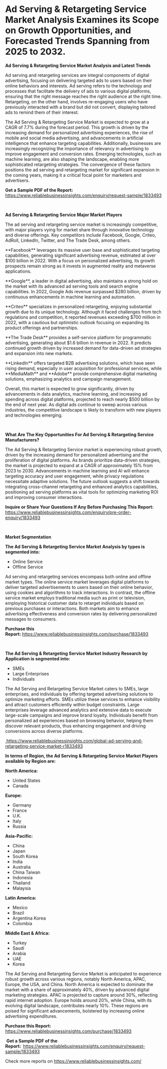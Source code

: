 <p><h1>Ad Serving & Retargeting Service Market Analysis Examines its Scope on Growth Opportunities, and Forecasted Trends Spanning from 2025 to 2032.</h1></p><p><strong>Ad Serving & Retargeting Service Market Analysis and Latest Trends</strong></p>
<p><p>Ad serving and retargeting services are integral components of digital advertising, focusing on delivering targeted ads to users based on their online behaviors and interests. Ad serving refers to the technology and processes that facilitate the delivery of ads to various digital platforms, ensuring that the right message reaches the right audience at the right time. Retargeting, on the other hand, involves re-engaging users who have previously interacted with a brand but did not convert, displaying tailored ads to remind them of their interest.</p><p>The Ad Serving & Retargeting Service Market is expected to grow at a CAGR of 7.7% during the forecast period. This growth is driven by the increasing demand for personalized advertising experiences, the rise of mobile and social media advertising, and advancements in artificial intelligence that enhance targeting capabilities. Additionally, businesses are increasingly recognizing the importance of relevancy in advertising to improve engagement and conversion rates. Emerging technologies, such as machine learning, are also shaping the landscape, enabling more sophisticated retargeting strategies. The convergence of these factors positions the ad serving and retargeting market for significant expansion in the coming years, making it a critical focal point for marketers and advertisers.</p></p>
<p><strong>Get a Sample PDF of the Report:&nbsp;</strong> <a href="https://www.reliablebusinessinsights.com/enquiry/request-sample/1833493?utm_campaign=2246&utm_medium=2&utm_source=Github&utm_content=ia&utm_term=26032025&utm_id=ad-serving-retargeting-service">https://www.reliablebusinessinsights.com/enquiry/request-sample/1833493</a></p>
<p>&nbsp;</p>
<p><strong>Ad Serving & Retargeting Service Major Market Players</strong></p>
<p><p>The ad serving and retargeting service market is increasingly competitive, with major players vying for market share through innovative technology and diverse offerings. Key competitors include Facebook, Google, Criteo, AdRoll, LinkedIn, Twitter, and The Trade Desk, among others.</p><p>**Facebook** leverages its massive user base and sophisticated targeting capabilities, generating significant advertising revenue, estimated at over $100 billion in 2022. With a focus on personalized advertising, its growth prospects remain strong as it invests in augmented reality and metaverse applications.</p><p>**Google**, a leader in digital advertising, also maintains a strong hold on the market with its advanced ad serving tools and search engine capabilities. In 2022, Google Ads revenue surpassed $280 billion, driven by continuous enhancements in machine learning and automation.</p><p>**Criteo** specializes in personalized retargeting, enjoying substantial growth due to its unique technology. Although it faced challenges from tech regulations and competition, it reported revenues exceeding $700 million in 2022, with a cautious but optimistic outlook focusing on expanding its product offerings and partnerships.</p><p>**The Trade Desk** provides a self-service platform for programmatic advertising, generating about $1.6 billion in revenue in 2022. It predicts continued growth driven by increased demand for data-driven ad strategies and expansion into new markets.</p><p>**LinkedIn** offers targeted B2B advertising solutions, which have seen rising demand, especially in user acquisition for professional services, while **MediaMath** and **Adobe** provide comprehensive digital marketing solutions, emphasizing analytics and campaign management.</p><p>Overall, this market is expected to grow significantly, driven by advancements in data analytics, machine learning, and increasing ad spending across digital platforms, projected to reach nearly $500 billion by the end of next year. As digital ads continue to sweep across various industries, the competitive landscape is likely to transform with new players and technologies emerging.</p></p>
<p>&nbsp;</p>
<p><strong>What Are The Key Opportunities For Ad Serving & Retargeting Service Manufacturers?</strong></p>
<p><p>The Ad Serving & Retargeting Service market is experiencing robust growth, driven by the increasing demand for personalized advertising and the proliferation of digital platforms. As brands prioritize data-driven strategies, the market is projected to expand at a CAGR of approximately 15% from 2023 to 2030. Advancements in machine learning and AI will enhance targeting accuracy and user engagement, while privacy regulations necessitate adaptive solutions. The future outlook suggests a shift towards integrating cross-channel retargeting and enhanced analytics capabilities, positioning ad serving platforms as vital tools for optimizing marketing ROI and improving consumer interactions.</p></p>
<p><strong>Inquire or Share Your Questions If Any Before Purchasing This Report:</strong> <a href="https://www.reliablebusinessinsights.com/enquiry/pre-order-enquiry/1833493?utm_campaign=2246&utm_medium=2&utm_source=Github&utm_content=ia&utm_term=26032025&utm_id=ad-serving-retargeting-service">https://www.reliablebusinessinsights.com/enquiry/pre-order-enquiry/1833493</a></p>
<p>&nbsp;</p>
<p><strong>Market Segmentation</strong></p>
<p><strong>The Ad Serving & Retargeting Service Market Analysis by types is segmented into:</strong></p>
<p><ul><li>Online Service</li><li>Offline Service</li></ul></p>
<p><p>Ad serving and retargeting services encompass both online and offline market types. The online service market leverages digital platforms to deliver targeted advertisements to users based on their online behavior, using cookies and algorithms to track interactions. In contrast, the offline service market employs traditional media such as print or television, employing historical customer data to retarget individuals based on previous purchases or interactions. Both markets aim to enhance advertising effectiveness and conversion rates by delivering personalized messages to consumers.</p></p>
<p><strong>Purchase this Report:&nbsp;</strong><a href="https://www.reliablebusinessinsights.com/purchase/1833493?utm_campaign=2246&utm_medium=2&utm_source=Github&utm_content=ia&utm_term=26032025&utm_id=ad-serving-retargeting-service">https://www.reliablebusinessinsights.com/purchase/1833493</a></p>
<p>&nbsp;</p>
<p><strong>The Ad Serving & Retargeting Service Market Industry Research by Application is segmented into:</strong></p>
<p><ul><li>SMEs</li><li>Large Enterprises</li><li>Individuals</li></ul></p>
<p><p>The Ad Serving and Retargeting Service Market caters to SMEs, large enterprises, and individuals by offering targeted advertising solutions to optimize marketing efforts. SMEs utilize these services to enhance visibility and attract customers efficiently within budget constraints. Large enterprises leverage advanced analytics and extensive data to execute large-scale campaigns and improve brand loyalty. Individuals benefit from personalized ad experiences based on browsing behavior, helping them discover relevant products, thus enhancing engagement and driving conversions across diverse platforms.</p></p>
<p><a href="https://www.reliablebusinessinsights.com/global-ad-serving-and-retargeting-service-market-r1833493?utm_campaign=2246&utm_medium=2&utm_source=Github&utm_content=ia&utm_term=26032025&utm_id=ad-serving-retargeting-service">&nbsp;https://www.reliablebusinessinsights.com/global-ad-serving-and-retargeting-service-market-r1833493</a></p>
<p><strong>In terms of Region, the Ad Serving & Retargeting Service Market Players available by Region are:</strong></p>
<p>
    <p> <strong> North America: </strong>
        <ul>
            <li>United States</li>
            <li>Canada</li>
        </ul>
        </p> 
    <p> <strong> Europe: </strong>
        <ul>
            <li>Germany</li>
            <li>France</li>
            <li>U.K.</li>
            <li>Italy</li>
            <li>Russia</li>
        </ul>
        </p> 
    <p> <strong> Asia-Pacific: </strong>
        <ul>
            <li>China</li>
            <li>Japan</li>
            <li>South Korea</li>
            <li>India</li>
            <li>Australia</li>
            <li>China Taiwan</li>
            <li>Indonesia</li>
            <li>Thailand</li>
            <li>Malaysia</li>
        </ul>
        </p> 
    <p> <strong> Latin America: </strong>
        <ul>
            <li>Mexico</li>
            <li>Brazil</li>
            <li>Argentina Korea</li>
            <li>Colombia</li>
        </ul>
        </p> 
    <p> <strong> Middle East & Africa: </strong>
        <ul>
            <li>Turkey</li>
            <li>Saudi</li>
            <li>Arabia</li>
            <li>UAE</li>
            <li>Korea</li>
        </ul>
    </p>
    </p>
<p><p>The Ad Serving and Retargeting Service Market is anticipated to experience robust growth across various regions, notably North America, APAC, Europe, the USA, and China. North America is expected to dominate the market with a share of approximately 40%, driven by advanced digital marketing strategies. APAC is projected to capture around 30%, reflecting rapid internet adoption. Europe holds around 20%, while China, with its evolving digital landscape, contributes nearly 10%. These regions are poised for significant advancements, bolstered by increasing online advertising expenditures.</p></p>
<p><strong>Purchase this Report: </strong><a href="https://www.reliablebusinessinsights.com/purchase/1833493?utm_campaign=2246&utm_medium=2&utm_source=Github&utm_content=ia&utm_term=26032025&utm_id=ad-serving-retargeting-service">https://www.reliablebusinessinsights.com/purchase/1833493</a></p>
<p>&nbsp;<strong>Get a Sample PDF of the Report:&nbsp;&nbsp;</strong><a href="https://www.reliablebusinessinsights.com/enquiry/request-sample/1833493?utm_campaign=2246&utm_medium=2&utm_source=Github&utm_content=ia&utm_term=26032025&utm_id=ad-serving-retargeting-service">https://www.reliablebusinessinsights.com/enquiry/request-sample/1833493</a></p>
<p><strong></strong></p>
<p>Check more reports on <a href="https://www.reliablebusinessinsights.com/?utm_campaign=2246&utm_medium=2&utm_source=Github&utm_content=ia&utm_term=26032025&utm_id=ad-serving-retargeting-service">https://www.reliablebusinessinsights.com/</a></p>